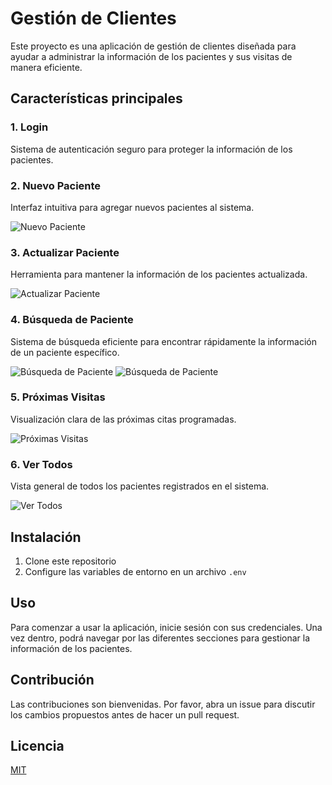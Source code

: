 # Gestión de Clientes

Este proyecto es una aplicación de gestión de clientes diseñada para ayudar a administrar la información de los pacientes y sus visitas de manera eficiente.

## Características principales

### 1. Login
Sistema de autenticación seguro para proteger la información de los pacientes.

### 2. Nuevo Paciente
Interfaz intuitiva para agregar nuevos pacientes al sistema.

![Nuevo Paciente](https://raw.githubusercontent.com/marco-jaram/DashboardOptica/main/img/nuevo.png?token=GHSAT0AAAAAACVMEWOMIAM5A36YK26DZ6BAZVNIKRA)

### 3. Actualizar Paciente
Herramienta para mantener la información de los pacientes actualizada.

![Actualizar Paciente](https://raw.githubusercontent.com/marco-jaram/DashboardOptica/main/img/edit.png?token=GHSAT0AAAAAACVMEWONRYIQW77MVR77CUZMZVNIK5A)

### 4. Búsqueda de Paciente
Sistema de búsqueda eficiente para encontrar rápidamente la información de un paciente específico.

![Búsqueda de Paciente](https://raw.githubusercontent.com/marco-jaram/DashboardOptica/main/img/buscar.png?token=GHSAT0AAAAAACVMEWOMOA6WVOF5LODSGFV4ZVNILRQ)
![Búsqueda de Paciente](https://raw.githubusercontent.com/marco-jaram/DashboardOptica/main/img/buscar2.png?token=GHSAT0AAAAAACVMEWONSHVKP4CROAIYTXXWZVNIL4Q)

### 5. Próximas Visitas
Visualización clara de las próximas citas programadas.

![Próximas Visitas](https://raw.githubusercontent.com/marco-jaram/DashboardOptica/main/img/proxima.png?token=GHSAT0AAAAAACVMEWOMHNYXXU7JLUNWZAGSZVNIMMQ)

### 6. Ver Todos
Vista general de todos los pacientes registrados en el sistema.

![Ver Todos](https://raw.githubusercontent.com/marco-jaram/DashboardOptica/main/img/todos.png?token=GHSAT0AAAAAACVMEWOMCA34C2ZAFQW42RV2ZVNIM3A)

## Instalación

1. Clone este repositorio
2. Configure las variables de entorno en un archivo `.env`


## Uso

Para comenzar a usar la aplicación, inicie sesión con sus credenciales. Una vez dentro, podrá navegar por las diferentes secciones para gestionar la información de los pacientes.

## Contribución

Las contribuciones son bienvenidas. Por favor, abra un issue para discutir los cambios propuestos antes de hacer un pull request.

## Licencia

[MIT](https://choosealicense.com/licenses/mit/)
